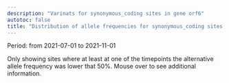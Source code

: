 ```yaml
---
description: "Varinats for synonymous_coding sites in gene orf6"
autotoc: false
title: "Distribution of allele frequencies for synonymous_coding sites in gene orf6"
---
```


Period: from 2021-07-01 to 2021-11-01

Only showing sites where at least at one of the timepoints the alternative allele frequency was lower that 50%. Mouse over to see additional information.

<div class="shadow-sm p-3 mb-5 bg-light rounded" align="center">
<vega-embed spec="https://raw.githubusercontent.com/galaxyproject/SARS-CoV-2/master/data/ipynb/graphs/SYNONYMOUS_CODING_orf6.json"/>
</div>

